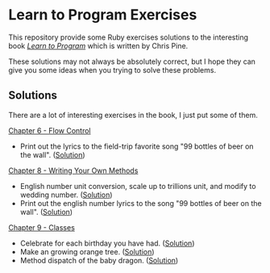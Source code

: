 # Learn to Program Exercises
This repository provide some Ruby exercises solutions to the interesting book *[Learn to Program](https://pine.fm/LearnToProgram/chap_00.html)* which is written by Chris Pine.

These solutions may not always be absolutely correct, but I hope they can give you some ideas when you trying to solve these problems.



## Solutions
There are a lot of interesting exercises in the book, I just put some of them.

[Chapter 6 - Flow Control](https://pine.fm/LearnToProgram/chap_06.html)
- Print out the lyrics to the field-trip favorite song "99 bottles of beer on the wall". ([Solution](ch-06-flow-control\lyrics-to-99-bottles-of-beer-on-the-wall.rb))

[Chapter 8 - Writing Your Own Methods](https://pine.fm/LearnToProgram/chap_08.html)
- English number unit conversion, scale up to trillions unit, and modify to wedding number. ([Solution](ch-08-writing-your-own-methods\english-number-trillion.rb))
- Print out the english number lyrics to the song "99 bottles of beer on the wall". ([Solution](ch-08-writing-your-own-methods\english-number-lyrics-to-99-bottles-of-beer-on-the-wall.rb))

[Chapter 9 - Classes](https://pine.fm/LearnToProgram/chap_09.html)
- Celebrate for each birthday you have had. ([Solution](ch-09-classes\happy-birthday.rb))
- Make an growing orange tree. ([Solution](ch-09-classes\make-an-orange-tree.rb))
- Method dispatch of the baby dragon. ([Solution](ch-09-classes\method-dispatch-of-the-baby-dragon.rb))
